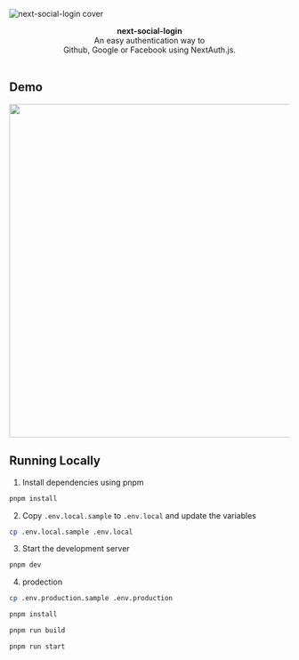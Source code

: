 ![next-social-login cover](https://user-images.githubusercontent.com/38794059/214441233-3ca49a7c-2df0-403d-a360-b6abebe433d8.png)

<div align="center"><strong>next-social-login</strong></div>
<div align="center">An easy authentication way to <br />Github, Google or Facebook using NextAuth.js.</div>
<br />

## Demo

<div align="center">
  <img src="https://user-images.githubusercontent.com/38794059/216788052-987e13ed-45d6-4aa0-ae45-2d129b587f51.gif" width="600" />
</div>

## Running Locally

1. Install dependencies using pnpm

```sh
pnpm install
```

2. Copy `.env.local.sample` to `.env.local` and update the variables

```sh
cp .env.local.sample .env.local
```

3. Start the development server

```sh
pnpm dev
```

4. prodection
```sh
cp .env.production.sample .env.production

pnpm install

pnpm run build

pnpm run start
```